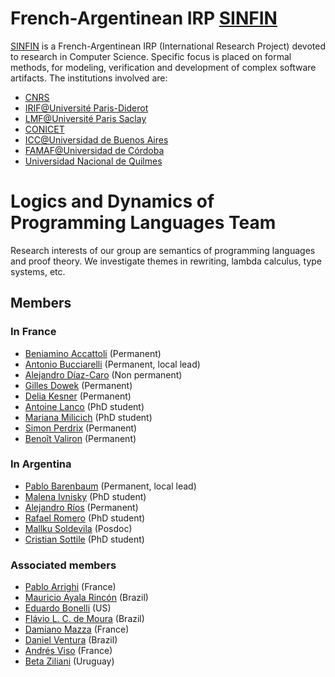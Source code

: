# French-Argentinean IRP [SINFIN](http://irp-sinfin.org)

[SINFIN](http://irp-sinfin.org) is a French-Argentinean IRP (International Research Project) devoted to research in Computer Science. Specific focus is placed on formal methods, for modeling, verification and development of complex software artifacts.
The institutions involved are:
- [CNRS](http://www.cnrs.fr/)
- [IRIF@Université Paris-Diderot](http://www.irif.fr/)
- [LMF@Université Paris Saclay](https://lmf.cnrs.fr/)
- [CONICET](http://www.conicet.gov.ar/web/conicet/inicio)
- [ICC@Universidad de Buenos Aires](https://icc.fcen.uba.ar/)
- [FAMAF@Universidad de Córdoba](https://www.famaf.unc.edu.ar)
- [Universidad Nacional de Quilmes](http://www.unq.edu.ar)

# Logics and Dynamics of Programming Languages Team

Research interests of our group are semantics of programming languages and proof theory. We investigate themes in rewriting, lambda calculus, type systems, etc.

## Members
### In France

- [Beniamino Accattoli](https://sites.google.com/site/beniaminoaccattoli/) (Permanent)
- [Antonio Bucciarelli](https://www.irif.fr/~buccia/) (Permanent, local lead)
- [Alejandro Díaz-Caro](https://staff.dc.uba.ar/adiazcaro/) (Non permanent)
- [Gilles Dowek](http://www.lsv.fr/~dowek/) (Permanent)
- [Delia Kesner](https://www.irif.fr/~kesner/) (Permanent)
- [Antoine Lanco](https://vals.lri.fr) (PhD student)
- [Mariana Milicich](https://www.irif.fr/users/milicich/index) (PhD student)
- [Simon Perdrix](https://members.loria.fr/SPerdrix/) (Permanent)
- [Benoît Valiron](http://www.monoidal.net) (Permanent)

### In Argentina

- [Pablo Barenbaum](https://foones.github.io) (Permanent, local lead)
- [Malena Ivnisky](http://mivnisky.github.io/) (PhD student)
- [Alejandro Ríos](https://www-2.dc.uba.ar/grupinv/lorel/) (Permanent)
- [Rafael Romero](https://leafarromero.github.io/) (PhD student)
- [Mallku Soldevila](https://mallku2.github.io/about/) (Posdoc)
- [Cristian Sottile](https://cfsottile.github.io/) (PhD student)

### Associated members

- [Pablo Arrighi](https://pageperso.lif.univ-mrs.fr/pablo.arrighi/) (France)
- [Mauricio Ayala Rincón](http://www.mat.unb.br/ayala/) (Brazil)
- [Eduardo Bonelli](https://www.cs.stevens.edu/~ebonelli/) (US)
- [Flávio L. C. de Moura](http://www.cic.unb.br/~flavio/) (Brazil)
- [Damiano Mazza](http://www-lipn.univ-paris13.fr/~mazza/) (France)
- [Daniel Ventura](http://www.mat.unb.br/~ventura/) (Brazil)
- [Andrés Viso](https://firuzz.github.io/) (France)
- [Beta Ziliani](https://people.mpi-sws.org/~beta/) (Uruguay)

